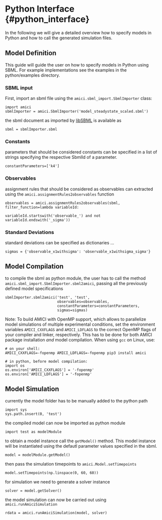 # Python Interface {#python_interface}

In the following we will give a detailed overview how to specify models in  Python and how to call the generated simulation files.

## Model Definition

This guide will guide the user on how to specify models in Python using SBML. For example implementations see the examples in the python/examples directory.

### SBML input

First, import an sbml file using the `amici.sbml_import.SbmlImporter` class:

    import amici
    sbmlImporter = amici.SbmlImporter('model_steadystate_scaled.sbml')
    
the sbml document as imported by [libSBML](http://sbml.org/Software/libSBML) is available as 

    sbml = sbmlImporter.sbml

### Constants 

parameters that should be considered constants can be specified in a list of strings specifying the respective SbmlId of a parameter.

    constantParameters=['k4']

### Observables

assignment rules that should be considered as observables can extracted using the `amici.assignmentRules2observables` function

    observables = amici.assignmentRules2observables(sbml, filter_function=lambda variableId: 
                                                    variableId.startswith('observable_') and not variableId.endswith('_sigma'))

### Standard Deviations

standard deviations can be specified as dictionaries ...

    sigmas = {'observable_x1withsigma': 'observable_x1withsigma_sigma'}


## Model Compilation

to compile the sbml as python module, the user has to call the method `amici.sbml_import.SbmlImporter.sbml2amici`, passing all the previously defined model specifications

    sbmlImporter.sbml2amici('test', 'test', 
                            observables=observables,
                            constantParameters=constantParameters,
                            sigmas=sigmas)

Note: To build AMICI with OpenMP support, which allows to parallelize model simulations of multiple
experimental conditions, set the environment variables `AMICI_CXXFLAGS` and `AMICI_LDFLAGS` to the
correct OpenMP flags of your compiler and linker, respectively. This has to be done for both AMICI
package installation *and* model compilation. When using `gcc` on Linux, use:

    # on your shell:
    AMICI_CXXFLAGS=-fopenmp AMICI_LDFLAGS=-fopenmp pip3 install amici

    # in python, before model compilation:
    import os
    os.environ['AMICI_CXXFLAGS'] = '-fopenmp'
    os.environ['AMICI_LDFLAGS'] = '-fopenmp'

## Model Simulation 

currently the model folder has to be manually added to the python path
    
    import sys
    sys.path.insert(0, 'test')
    
the compiled model can now be imported as python module
    
    import test as modelModule

to obtain a model instance call the `getModel()` method. This model instance will be instantiated using the defautl parameter values specified in the sbml.

    model = modelModule.getModel()

then pass the simulation timepoints to `amici.Model.setTimepoints`

    model.setTimepoints(np.linspace(0, 60, 60)) 
    
for simulation we need to generate a solver instance 

    solver = model.getSolver()
    
the model simulation can now be carried out using `amici.runAmiciSimulation`
    
    rdata = amici.runAmiciSimulation(model, solver)
